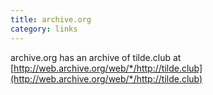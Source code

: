 ```yaml
---
title: archive.org
category: links
---
```


archive.org has an archive of tilde.club at [http://web.archive.org/web/*/http://tilde.club](http://web.archive.org/web/*/http://tilde.club)
